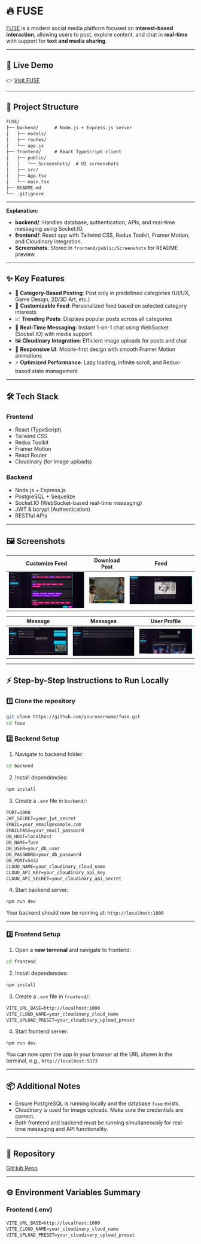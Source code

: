 # 🔥 FUSE

[FUSE](https://fuse-phi.vercel.app/) is a modern social media platform focused on **interest-based interaction**, allowing users to post, explore content, and chat in **real-time** with support for **text and media sharing**.

---

## 🚀 Live Demo

👉 [Visit FUSE](https://fuse-phi.vercel.app/)

---

## 📁 Project Structure

```
FUSE/
├── backend/      # Node.js + Express.js server
│   ├── models/
│   ├── routes/
│   └── app.js
├── frontend/     # React TypeScript client
│   ├── public/
│   │   └── Screenshots/  # UI screenshots
│   ├── src/
│   ├── App.tsx
│   └── main.tsx
├── README.md
└── .gitignore
```

---

**Explanation:**
- **backend/**: Handles database, authentication, APIs, and real-time messaging using Socket.IO.  
- **frontend/**: React app with Tailwind CSS, Redux Toolkit, Framer Motion, and Cloudinary integration.  
- **Screenshots**: Stored in `frontend/public/Screenshots` for README preview.

---

## ✨ Key Features

- 📂 **Category-Based Posting**: Post only in predefined categories (UI/UX, Game Design, 2D/3D Art, etc.)  
- 🎯 **Customizable Feed**: Personalized feed based on selected category interests  
- 📈 **Trending Posts**: Displays popular posts across all categories  
- 💬 **Real-Time Messaging**: Instant 1-on-1 chat using WebSocket (Socket.IO) with media support  
- 🖼️ **Cloudinary Integration**: Efficient image uploads for posts and chat  
- 📱 **Responsive UI**: Mobile-first design with smooth Framer Motion animations  
- ⚡ **Optimized Performance**: Lazy loading, infinite scroll, and Redux-based state management  

---

## 🛠️ Tech Stack

### Frontend
- React (TypeScript)
- Tailwind CSS
- Redux Toolkit
- Framer Motion
- React Router
- Cloudinary (for image uploads)

### Backend
- Node.js + Express.js
- PostgreSQL + Sequelize
- Socket.IO (WebSocket-based real-time messaging)
- JWT & bcrypt (Authentication)
- RESTful APIs

---

## 🖼️ Screenshots

| Customize Feed | Download Post | Feed |
|----------------|---------------|------|
| ![Customize Feed](frontend/public/Screenshots/CustomizeFeed.png) | ![Download Post](frontend/public/Screenshots/download.jpg) | ![Feed](frontend/public/Screenshots/Feed.png) |

| Message | Messages | User Profile |
|---------|----------|--------------|
| ![Message](frontend/public/Screenshots/Message.png) | ![Messages](frontend/public/Screenshots/Messages.png) | ![User](frontend/public/Screenshots/User.png) |

---

## ⚡ Step-by-Step Instructions to Run Locally

### 1️⃣ Clone the repository

```bash
git clone https://github.com/yourusername/fuse.git
cd fuse
```

### 2️⃣ Backend Setup

1. Navigate to backend folder:

```bash
cd backend
```

2. Install dependencies:

```bash
npm install
```

3. Create a `.env` file in `backend/`:

```env
PORT=1000
JWT_SECRET=your_jwt_secret
EMAIL=your_email@example.com
EMAILPASS=your_email_password
DB_HOST=localhost
DB_NAME=fuse
DB_USER=your_db_user
DB_PASSWORD=your_db_password
DB_PORT=5432
CLOUD_NAME=your_cloudinary_cloud_name
CLOUD_API_KEY=your_cloudinary_api_key
CLOUD_API_SECRET=your_cloudinary_api_secret
```

4. Start backend server:

```bash
npm run dev
```

Your backend should now be running at: `http://localhost:1000`

---

### 3️⃣ Frontend Setup

1. Open a **new terminal** and navigate to frontend:

```bash
cd frontend
```

2. Install dependencies:

```bash
npm install
```

3. Create a `.env` file in `frontend/`:

```env
VITE_URL_BASE=http://localhost:1000
VITE_CLOUD_NAME=your_cloudinary_cloud_name
VITE_UPLOAD_PRESET=your_cloudinary_upload_preset
```

4. Start frontend server:

```bash
npm run dev
```

You can now open the app in your browser at the URL shown in the terminal, e.g., `http://localhost:5173`

---

## 📦 Additional Notes

- Ensure PostgreSQL is running locally and the database `fuse` exists.  
- Cloudinary is used for image uploads. Make sure the credentials are correct.  
- Both frontend and backend must be running simultaneously for real-time messaging and API functionality.  

---

## 📂 Repository

[GitHub Repo](https://github.com/yourusername/fuse)

---

## ⚙️ Environment Variables Summary

### Frontend (.env)
```
VITE_URL_BASE=http://localhost:1000
VITE_CLOUD_NAME=your_cloudinary_cloud_name
VITE_UPLOAD_PRESET=your_cloudinary_upload_preset
```